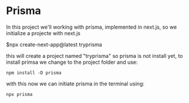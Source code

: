# Prisma

In this project we'll working with prisma, implemented in next.js, so we initialize a projecte with next.js

$npx create-next-app@latest tryprisma

this will create a project named "tryprisma" so prisma is not install yet, to install primsa we change to the project folder and use:

```
npm install -D prisma
```

with this now we can initiate prisma in the terminal using:

```
npx prisma
```